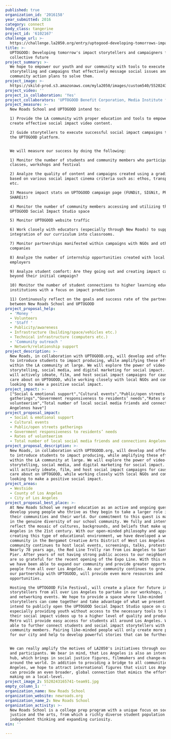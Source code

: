 ```yaml
---
published: true
organization_id: '2016158'
year_submitted: 2016
category: connect
body_class: tangerine
project_id: '6102167'
challenge_url: >-
  https://challenge.la2050.org/entry/uptogood-developing-tomorrows-impact-storytellers-and-campaigners-for-our-collective-future
title: >-
  UPTOGOOD: Developing tomorrow's impact storytellers and campaigners for our
  collective future
project_summary: >-
  We hope to empower our youth and our community with tools to execute impact
  storytelling and campaigns that effectively message social issues and inspired
  community action plans to solve them.
project_image: >-
  https://skild-prod.s3.amazonaws.com/myla2050/images/custom540/5520243165741-team91.jpg
project_video: ''
project_is_collaboration: 'Yes'
project_collaborators: 'UPTOGOOD Benefit Corporation, Media Institute for Social Change'
project_measure: >-
  New Roads School and UPTOGOOD intend to: 

  1) Provide the LA community with proper education and tools to empower them to
  create effective social impact video content.

  2) Guide storytellers to execute successful social impact campaigns through
  the UPTOGOOD platform. 


  We will measure our success by doing the following:

  1) Monitor the number of students and community members who participate in our
  classes, workshops and festival 

  2) Analyze the quality of content and campaigns created using a grading rubric
  based on various social impact cinema criteria such as: ethos, transparency,
  etc.

  3) Measure impact stats on UPTOGOOD campaign page (FUNDit, SIGNit, PROMISEit
  SHAREit)

  4) Monitor the number of community members accessing and utilizing the shared
  UPTOGOOD Social Impact Studio space 

  5) Monitor UPTOGOOD website traffic 

  6) Work closely with educators (especially through New Roads) to support the
  integration of our curriculum into classrooms.

  7) Monitor partnerships manifested within campaigns with NGOs and other
  companies

  8) Analyze the number of internship opportunities created with local NGOs and
  employers

  9) Analyze student comfort: Are they going out and creating impact campaigns
  beyond their initial campaign?

  10) Monitor the number of student connections to higher learning educational
  institutions with a focus on impact production

  11) Continuously reflect on the goals and success rate of the partnership
  between New Roads School and UPTOGOOD
project_proposal_help:
  - 'Money '
  - Volunteers
  - 'Staff '
  - Publicity/awareness
  - Infrastructure (building/space/vehicles etc.)
  - Technical infrastructure (computers etc.)
  - 'Community outreach '
  - Network/relationship support
project_description: >-
  New Roads, in collaboration with UPTOGOOD.org, will develop and offer classes
  to introduce students to impact producing, while amplifying these efforts
  within the LA community at large. We will explore the power of video-based
  storytelling, social media, and digital marketing for social impact. Students
  will actively ideate, film, and host social impact campaigns for causes they
  care about on UPTOGOOD, while working closely with local NGOs and companies
  looking to make a positive social impact.
project_impact: >-
  ["Social & emotional support","Cultural events","Public/open streets
  gatherings","Government responsiveness to residents’ needs","Rates of
  volunteerism","Total number of local social media friends and connections
  Angelenos have"]
project_proposal_impact:
  - Social & emotional support
  - Cultural events
  - Public/open streets gatherings
  - Government responsiveness to residents’ needs
  - Rates of volunteerism
  - Total number of local social media friends and connections Angelenos have
project_proposal_description: >-
  New Roads, in collaboration with UPTOGOOD.org, will develop and offer classes
  to introduce students to impact producing, while amplifying these efforts
  within the LA community at large. We will explore the power of video-based
  storytelling, social media, and digital marketing for social impact. Students
  will actively ideate, film, and host social impact campaigns for causes they
  care about on UPTOGOOD, while working closely with local NGOs and companies
  looking to make a positive social impact.
project_areas:
  - Westside
  - County of Los Angeles
  - City of Los Angeles
project_proposal_best_place: >-
  At New Roads School we regard education as an active and ongoing quest to
  develop young people who thrive as they begin to take a larger role in making
  their communities and their world. Our commitment to this quest is manifested
  in the genuine diversity of our school community. We fully and intentionally
  reflect the mosaic of cultures, backgrounds, and beliefs that make up Los
  Angeles in the 21st century. With our open-minded philosophy and approach to
  creating this type of educational environment, we have developed a welcoming
  community in the Bergamot Creative Arts District of West Los Angeles. Our
  community continues to host local events, screenings, talks, protests, etc.
  Nearly 78 years ago, the Red Line Trolly ran from Los Angeles to Santa Monica
  Pier. After years of not having strong public access to our neighborhood, we
  are so grateful for the recent opening of the Expo Line. With this new change,
  we have been able to expand our community and provide greater opportunities to
  people from all over Los Angeles. As our community continues to grow, we hope
  our partnership with UPTOGOOD, will provide even more resources and
  opportunities.

  Hosting the UPTOGOOD Film Festival, will create a place for future impact
  storytellers from all over Los Angeles to partake in our workshops, screenings
  and networking events. We hope to provide a space where like-minded
  storytellers can come together and take advantage of what we present. We
  intend to publicly open the UPTOGOOD Social Impact Studio space on campus,
  especially providing youth without access to the necessary tools to bring
  their social impact videos up to a higher level of quality and production. The
  Metro will provide easy access for students all around Los Angeles. We will be
  able to further connect students and social impact storytellers with our
  community members. Pairing like-minded people will only create more positivity
  for our city and help to develop powerful stories that can be further shared. 


  We can really amplify the motives of LA2050's initiatives through our program
  and participants. We bear in mind, that Los Angeles is also an international
  hub, which brings in social justice figures, filmmakers and change-makers from
  around the world. In addition to providing a bridge to all communities in Los
  Angeles, we hope to attract international figures that visit Los Angeles and
  can provide an even broader, global connection that mimics the efforts we are
  making on a local-level.
project_image_2: 5520243165741-team91.jpg
empty_column_1: ''
organization_name: New Roads School
organization_website: newroads.org
organization_name_2: New Roads School
organization_activity: >-
  New Roads School is a college prep program with a unique focus on social
  justice and the arts, from which a richly diverse student population develops
  independent thinking and expanding curiosity.
ein: ''

---
```


